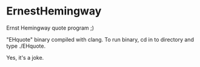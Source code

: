 # ErnestHemingway
Ernst Hemingway quote program ;)

"EHquote" binary compiled with clang. 
To run binary, cd in to directory and type ./EHquote.

Yes, it's a joke.
